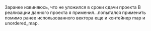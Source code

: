 Заранее извиняюсь, что не уложился в сроки сдачи проекта
В реализации данного проекта я применил...попытался применить помимо ранее использованного вектора еще и контейнер map и unordered_map.
